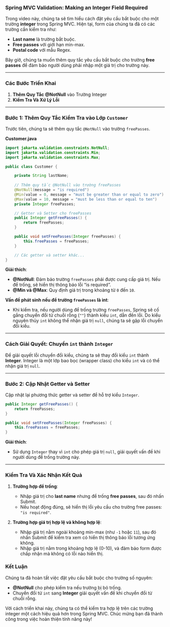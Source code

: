### Spring MVC Validation: Making an Integer Field Required

Trong video này, chúng ta sẽ tìm hiểu cách đặt yêu cầu bắt buộc cho một trường **integer** trong Spring MVC. Hiện tại, form của chúng ta đã có các trường cần kiểm tra như:
- **Last name** là trường bắt buộc.
- **Free passes** với giới hạn min-max.
- **Postal code** với mẫu Regex.

Bây giờ, chúng ta muốn thêm quy tắc yêu cầu bắt buộc cho trường **free passes** để đảm bảo người dùng phải nhập một giá trị cho trường này.

---

### Các Bước Triển Khai

1. **Thêm Quy Tắc @NotNull** vào Trường Integer
2. **Kiểm Tra Và Xử Lý Lỗi**

---

### Bước 1: Thêm Quy Tắc Kiểm Tra vào Lớp `Customer`

Trước tiên, chúng ta sẽ thêm quy tắc `@NotNull` vào trường `freePasses`. 

**Customer.java**
```java
import jakarta.validation.constraints.NotNull;
import jakarta.validation.constraints.Min;
import jakarta.validation.constraints.Max;

public class Customer {

    private String lastName;
    
    // Thêm quy tắc @NotNull vào trường freePasses
    @NotNull(message = "is required")
    @Min(value = 0, message = "must be greater than or equal to zero")
    @Max(value = 10, message = "must be less than or equal to ten")
    private Integer freePasses;

    // Getter và Setter cho freePasses
    public Integer getFreePasses() {
        return freePasses;
    }

    public void setFreePasses(Integer freePasses) {
        this.freePasses = freePasses;
    }

    // Các getter và setter khác...
}
```

**Giải thích**:
- **@NotNull**: Đảm bảo trường `freePasses` phải được cung cấp giá trị. Nếu để trống, sẽ hiển thị thông báo lỗi “is required”.
- **@Min và @Max**: Quy định giá trị trong khoảng từ `0` đến `10`.

**Vấn đề phát sinh nếu để trường `freePasses` là int**:
- Khi kiểm tra, nếu người dùng để trống trường `freePasses`, Spring sẽ cố gắng chuyển đổi từ chuỗi rỗng (`""`) thành kiểu `int`, dẫn đến lỗi. Do kiểu nguyên thủy `int` không thể nhận giá trị `null`, chúng ta sẽ gặp lỗi chuyển đổi kiểu.

---

### Cách Giải Quyết: Chuyển `int` thành `Integer`

Để giải quyết lỗi chuyển đổi kiểu, chúng ta sẽ thay đổi kiểu `int` thành **Integer**. Integer là một lớp bao bọc (wrapper class) cho kiểu `int` và có thể nhận giá trị `null`.

---

### Bước 2: Cập Nhật Getter và Setter

Cập nhật lại phương thức getter và setter để hỗ trợ kiểu `Integer`.

```java
public Integer getFreePasses() {
    return freePasses;
}

public void setFreePasses(Integer freePasses) {
    this.freePasses = freePasses;
}
```

**Giải thích**:
- Sử dụng `Integer` thay vì `int` cho phép giá trị `null`, giải quyết vấn đề khi người dùng để trống trường này.

---

### Kiểm Tra Và Xác Nhận Kết Quả

1. **Trường hợp để trống**:
   - Nhập giá trị cho **last name** nhưng để trống **free passes**, sau đó nhấn Submit.
   - Nếu hoạt động đúng, sẽ hiển thị lỗi yêu cầu cho trường free passes: `"is required"`.
   
2. **Trường hợp giá trị hợp lệ và không hợp lệ**:
   - Nhập giá trị nằm ngoài khoảng min-max (như `-1` hoặc `11`), sau đó nhấn Submit để kiểm tra xem có hiển thị thông báo lỗi tương ứng không.
   - Nhập giá trị nằm trong khoảng hợp lệ (0-10), và đảm bảo form được chấp nhận mà không có lỗi nào hiển thị.

### Kết Luận

Chúng ta đã hoàn tất việc đặt yêu cầu bắt buộc cho trường số nguyên:
- **@NotNull** cho phép kiểm tra nếu trường bị bỏ trống.
- Chuyển đổi từ `int` sang **Integer** giải quyết vấn đề khi chuyển đổi từ chuỗi rỗng.

Với cách triển khai này, chúng ta có thể kiểm tra hợp lệ trên các trường integer một cách hiệu quả hơn trong Spring MVC. Chúc mừng bạn đã thành công trong việc hoàn thiện tính năng này!
